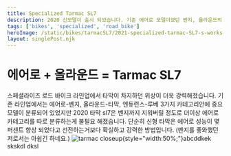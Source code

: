 ```yaml
---
title: Specialized Tarmac SL7
description: 2020 신모델이 출시 되었습니다. 기존 에어로 모델이였던 벤지, 올라운드의 타막으로 분류되었던 스페셜라이즈의 라인업이 타막 단일 모델로 합쳐졌다는게 이번 신 모델의 특성을 잘 보여주고 있습니다.
tags: ['bikes', 'specialized', 'road_bike']
heroImage: /static/bikes/tarmacSL7/2021-specialized-tarmac-SL7-s-works-road-bike-review-01.webp
layout: singlePost.njk
---
```


# 에어로 + 올라운드 = Tarmac SL7

스페셜라이즈 로드 바이크 라인업에서 타막이 차지하던 위상이 더욱 강력해졌습니다. 기존 라인업에서는 에어로-벤지, 올라운드-타막, 엔듀런스-루베 3가지 카테고리안에 중요 모델이 분류되어 있었지만 2020 타막 sl7은 벤지까지 지워버릴 정도로 더이상 에어로 카테고리를 따로 분류하는게 불필요 해졌습니다. 단순히 신형 타막은 에어로 성능이 몇 퍼센트 향상 되었다고 선전하는거보다 확실하고 강력한 방법입니다. (벤지를 좋와했던 저로서는 아쉽긴 하네요.)
![tarmac closeup](/static/bikes/tarmacSL7/2021-specialized-tarmac-SL7-s-works-road-bike-review-22.webp){style="width:50%;"}abcddkek
skskdl
dksl
